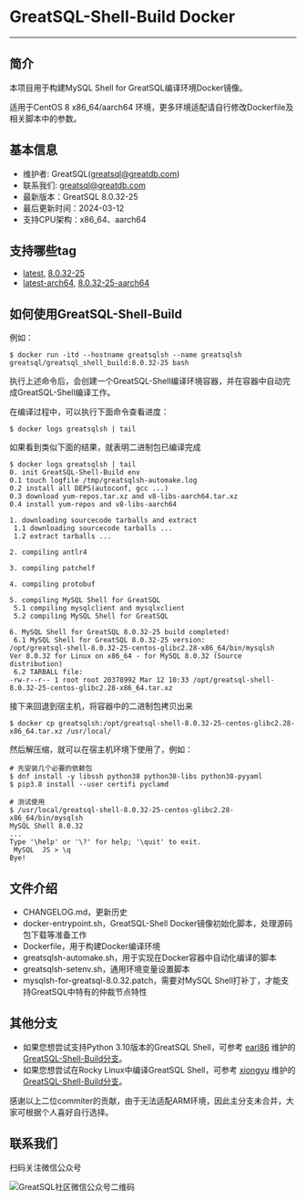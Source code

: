 # GreatSQL-Shell-Build Docker
---
## 简介

本项目用于构建MySQL Shell for GreatSQL编译环境Docker镜像。

适用于CentOS 8 x86_64/aarch64 环境，更多环境适配请自行修改Dockerfile及相关脚本中的参数。

## 基本信息
- 维护者: GreatSQL(greatsql@greatdb.com)
- 联系我们: greatsql@greatdb.com
- 最新版本：GreatSQL 8.0.32-25
- 最后更新时间：2024-03-12
- 支持CPU架构：x86_64、aarch64

## 支持哪些tag
- [latest](https://hub.docker.com/layers/greatsql/greatsql_shell_build/latest/images/sha256-61b492155a71138bbcfd775ac22842f8b7030870c7c933e813d85aee243818a9?context=explore), [8.0.32-25](https://hub.docker.com/layers/greatsql/greatsql_shell_build/8.0.32-25/images/sha256-61b492155a71138bbcfd775ac22842f8b7030870c7c933e813d85aee243818a9?context=explore)
- [latest-arch64](https://hub.docker.com/layers/greatsql/greatsql_shell_build/latest-aarch64/images/sha256-d99532a7237dda41f1760e4e8cc0a96538a6a835041566fde545461d6f1ac513?context=explore), [8.0.32-25-aarch64](https://hub.docker.com/layers/greatsql/greatsql_shell_build/8.0.32-25-aarch64/images/sha256-d99532a7237dda41f1760e4e8cc0a96538a6a835041566fde545461d6f1ac513?context=explore)

## 如何使用GreatSQL-Shell-Build

例如：
```shell
$ docker run -itd --hostname greatsqlsh --name greatsqlsh greatsql/greatsql_shell_build:8.0.32-25 bash
```
执行上述命令后，会创建一个GreatSQL-Shell编译环境容器，并在容器中自动完成GreatSQL-Shell编译工作。

在编译过程中，可以执行下面命令查看进度：
```shell
$ docker logs greatsqlsh | tail
```

如果看到类似下面的结果，就表明二进制包已编译完成
```shell
$ docker logs greatsqlsh | tail
0. init GreatSQL-Shell-Build env
0.1 touch logfile /tmp/greatsqlsh-automake.log
0.2 install all DEPS(autoconf, gcc ...)
0.3 download yum-repos.tar.xz and v8-libs-aarch64.tar.xz
0.4 install yum-repos and v8-libs-aarch64

1. downloading sourcecode tarballs and extract
 1.1 downloading sourcecode tarballs ...
 1.2 extract tarballs ...

2. compiling antlr4

3. compiling patchelf

4. compiling protobuf

5. compiling MySQL Shell for GreatSQL
 5.1 compiling mysqlclient and mysqlxclient
 5.2 compiling MySQL Shell for GreatSQL

6. MySQL Shell for GreatSQL 8.0.32-25 build completed!
 6.1 MySQL Shell for GreatSQL 8.0.32-25 version:
/opt/greatsql-shell-8.0.32-25-centos-glibc2.28-x86_64/bin/mysqlsh   Ver 8.0.32 for Linux on x86_64 - for MySQL 8.0.32 (Source distribution)
 6.2 TARBALL file:
-rw-r--r-- 1 root root 20378992 Mar 12 10:33 /opt/greatsql-shell-8.0.32-25-centos-glibc2.28-x86_64.tar.xz
```

接下来回退到宿主机，将容器中的二进制包拷贝出来

```shell
$ docker cp greatsqlsh:/opt/greatsql-shell-8.0.32-25-centos-glibc2.28-x86_64.tar.xz /usr/local/
```

然后解压缩，就可以在宿主机环境下使用了，例如：
```shell
# 先安装几个必要的依赖包
$ dnf install -y libssh python38 python38-libs python38-pyyaml
$ pip3.8 install --user certifi pyclamd

# 测试使用
$ /usr/local/greatsql-shell-8.0.32-25-centos-glibc2.28-x86_64/bin/mysqlsh
MySQL Shell 8.0.32
...
Type '\help' or '\?' for help; '\quit' to exit.
 MySQL  JS > \q
Bye!
```

## 文件介绍
- CHANGELOG.md，更新历史
- docker-entrypoint.sh，GreatSQL-Shell Docker镜像初始化脚本，处理源码包下载等准备工作
- Dockerfile，用于构建Docker编译环境
- greatsqlsh-automake.sh，用于实现在Docker容器中自动化编译的脚本
- greatsqlsh-setenv.sh，通用环境变量设置脚本
- mysqlsh-for-greatsql-8.0.32.patch，需要对MySQL Shell打补丁，才能支持GreatSQL中特有的仲裁节点特性

## 其他分支
- 如果您想尝试支持Python 3.10版本的GreatSQL Shell，可参考 [earl86](https://gitee.com/earl86) 维护的[GreatSQL-Shell-Build分支](https://gitee.com/earl86/GreatSQL-Docker/tree/master/GreatSQL-Shell-Build)。
- 如果您想尝试在Rocky Linux中编译GreatSQL Shell，可参考 [xiongyu](https://gitee.com/xiongyu-net) 维护的[GreatSQL-Shell-Build分支](https://gitee.com/xiongyu-net/GreatSQL-Docker/tree/master/GreatSQL-Shell-Build)。

感谢以上二位commiter的贡献，由于无法适配ARM环境，因此主分支未合并，大家可根据个人喜好自行选择。

## 联系我们
扫码关注微信公众号

![GreatSQL社区微信公众号二维码](https://images.gitee.com/uploads/images/2021/0802/143402_f9d6cb61_8779455.jpeg "greatsql社区-wx-qrcode-0.5m.jpg")
